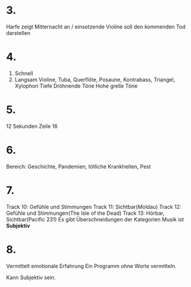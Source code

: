 # 3.
Harfe zeigt Mitternacht an / einsetzende Violine soll den kommenden Tod darstellen 
# 4.
1. Schnell
2. Langsam 
Violine, Tuba, Querflöte, Posaune, Kontrabass, Triangel, Xylophon
Tiefe Dröhnende Töne
Hohe grelle Töne
# 5.
12 Sekunden
Zeile 16
# 6.
Bereich: Geschichte, Pandemien, tötliche Krankheiten, Pest
# 7.
Track 10: Gefühle und Stimmungen
Track 11: Sichtbar(Moldau)
Track 12: Gefühle und Stimmungen(The Isle of the Dead)
Track 13: Hörbar, Sichtbar(Pacific 231)
Es gibt Überschneidungen der Kategorien 
Musik ist **Subjektiv**
# 8.
Vermittelt emotionale Erfahrung 
Ein Programm ohne Worte vermitteln.

Kann Subjektiv sein.
